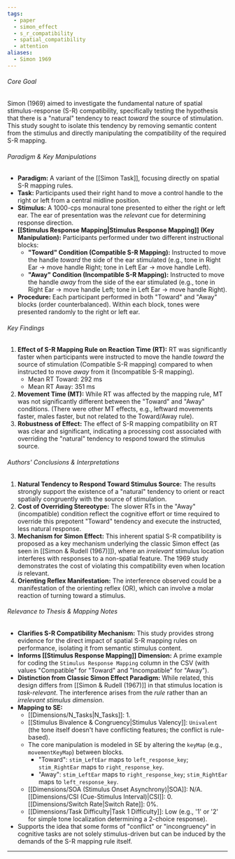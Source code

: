 ```yaml
---
tags:
  - paper
  - simon_effect
  - s_r_compatibility
  - spatial_compatibility
  - attention
aliases:
  - Simon 1969
---
```


###### Core Goal
Simon (1969) aimed to investigate the fundamental nature of spatial stimulus-response (S-R) compatibility, specifically testing the hypothesis that there is a "natural" tendency to react *toward* the source of stimulation. This study sought to isolate this tendency by removing semantic content from the stimulus and directly manipulating the compatibility of the required S-R mapping.

###### Paradigm & Key Manipulations

*   **Paradigm:** A variant of the [[Simon Task]], focusing directly on spatial S-R mapping rules.
*   **Task:** Participants used their right hand to move a control handle to the right or left from a central midline position.
*   **Stimulus:** A 1000-cps monaural tone presented to either the right or left ear. The ear of presentation was the *relevant* cue for determining response direction.
*   **[[Stimulus Response Mapping|Stimulus Response Mapping]] (Key Manipulation):** Participants performed under two different instructional blocks:
    *   **"Toward" Condition (Compatible S-R Mapping):** Instructed to move the handle *toward* the side of the ear stimulated (e.g., tone in Right Ear → move handle Right; tone in Left Ear → move handle Left).
    *   **"Away" Condition (Incompatible S-R Mapping):** Instructed to move the handle *away* from the side of the ear stimulated (e.g., tone in Right Ear → move handle Left; tone in Left Ear → move handle Right).
*   **Procedure:** Each participant performed in both "Toward" and "Away" blocks (order counterbalanced). Within each block, tones were presented randomly to the right or left ear.

###### Key Findings

1.  **Effect of S-R Mapping Rule on Reaction Time (RT):** RT was significantly faster when participants were instructed to move the handle *toward* the source of stimulation (Compatible S-R mapping) compared to when instructed to move *away* from it (Incompatible S-R mapping).
    *   Mean RT Toward: 292 ms
    *   Mean RT Away: 351 ms
2.  **Movement Time (MT):** While RT was affected by the mapping rule, MT was not significantly different between the "Toward" and "Away" conditions. (There were other MT effects, e.g., leftward movements faster, males faster, but not related to the Toward/Away rule).
3.  **Robustness of Effect:** The effect of S-R mapping compatibility on RT was clear and significant, indicating a processing cost associated with overriding the "natural" tendency to respond toward the stimulus source.

###### Authors' Conclusions & Interpretations

1.  **Natural Tendency to Respond Toward Stimulus Source:** The results strongly support the existence of a "natural" tendency to orient or react spatially congruently with the source of stimulation.
2.  **Cost of Overriding Stereotype:** The slower RTs in the "Away" (incompatible) condition reflect the cognitive effort or time required to override this prepotent "Toward" tendency and execute the instructed, less natural response.
3.  **Mechanism for Simon Effect:** This inherent spatial S-R compatibility is proposed as a key mechanism underlying the classic Simon effect (as seen in [[Simon & Rudell (1967)]]), where an *irrelevant* stimulus location interferes with responses to a non-spatial feature. The 1969 study demonstrates the cost of violating this compatibility even when location *is* relevant.
4.  **Orienting Reflex Manifestation:** The interference observed could be a manifestation of the orienting reflex (OR), which can involve a molar reaction of turning toward a stimulus.

###### Relevance to Thesis & Mapping Notes

*   **Clarifies S-R Compatibility Mechanism:** This study provides strong evidence for the direct impact of spatial S-R mapping rules on performance, isolating it from semantic stimulus content.
*   **Informs [[Stimulus Response Mapping]] Dimension:** A prime example for coding the  `Stimulus Response Mapping` column in the CSV (with values "Compatible" for "Toward" and "Incompatible" for "Away").
*   **Distinction from Classic Simon Effect Paradigm:** While related, this design differs from [[Simon & Rudell (1967)]] in that stimulus location is *task-relevant*. The interference arises from the *rule* rather than an *irrelevant stimulus dimension*.
*   **Mapping to SE:**
    *   [[Dimensions/N_Tasks|N_Tasks]]: 1.
    *   [[Stimulus Bivalence & Congruency|Stimulus Valency]]: `Univalent` (the tone itself doesn't have conflicting features; the conflict is rule-based).
    *   The core manipulation is modeled in SE by altering the `keyMap` (e.g., `movementKeyMap`) between blocks.
        *   "Toward": `stim_LeftEar` maps to `left_response_key`; `stim_RightEar` maps to `right_response_key`.
        *   "Away": `stim_LeftEar` maps to `right_response_key`; `stim_RightEar` maps to `left_response_key`.
    *   [[Dimensions/SOA (Stimulus Onset Asynchrony)|SOA]]: N/A. [[Dimensions/CSI (Cue-Stimulus Interval)|CSI]]: 0. [[Dimensions/Switch Rate|Switch Rate]]: 0%.
    *   [[Dimensions/Task Difficulty|Task 1 Difficulty]]: Low (e.g., '1' or '2' for simple tone localization determining a 2-choice response).
*   Supports the idea that some forms of "conflict" or "incongruency" in cognitive tasks are not solely stimulus-driven but can be induced by the demands of the S-R mapping rule itself.

---